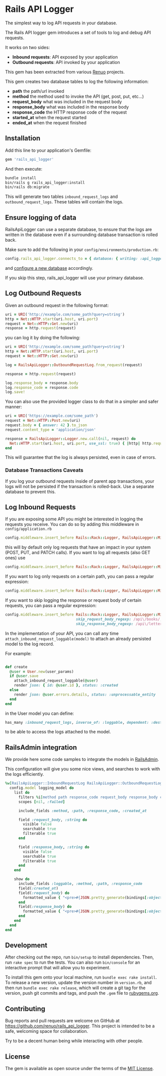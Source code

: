 # Rails API Logger

The simplest way to log API requests in your database.

The Rails API logger gem introduces a set of tools to log and debug API requests.

It works on two sides:

* **Inbound requests**: API exposed by your application
* **Outbound requests**: API invoked by your application

This gem has been extracted from various [Renuo](https://www.renuo.ch) projects.

This gem creates two database tables to log the following information:

* **path** the path/url invoked
* **method** the method used to invoke the API (get, post, put, etc...)
* **request_body** what was included in the request body
* **response_body** what was included in the response body
* **response_code** the HTTP response code of the request
* **started_at** when the request started
* **ended_at** when the request finished

## Installation

Add this line to your application's Gemfile:

```ruby
gem 'rails_api_logger'
```

And then execute:

```bash
bundle install
bin/rails g rails_api_logger:install
bin/rails db:migrate
```

This will generate two tables `inbound_request_logs` and `outbound_request_logs`.
These tables will contain the logs.

## Ensure logging of data

RailsApiLogger can use a separate database, to ensure that the logs are written in the database even if a
surrounding database transaction is rolled back.

Make sure to add the following in your `config/environments/production.rb`:

```ruby
config.rails_api_logger.connects_to = { database: { writing: :api_logger } }
```

and [configure a new database](spec/dummy/config/database.yml) accordingly.

If you skip this step, rails_api_logger will use your primary database.


## Log Outbound Requests

Given an outbound request in the following format:

```ruby
uri = URI('http://example.com/some_path?query=string')
http = Net::HTTP.start(uri.host, uri.port)
request = Net::HTTP::Get.new(uri)
response = http.request(request)
```

you can log it by doing the following:

```ruby
uri = URI('http://example.com/some_path?query=string')
http = Net::HTTP.start(uri.host, uri.port)
request = Net::HTTP::Get.new(uri)

log = RailsApiLogger::OutboundRequestLog.from_request(request)

response = http.request(request)

log.response_body = response.body
log.response_code = response.code
log.save!
```

You can also use the provided logger class to do that in a simpler and safer manner:

```ruby
uri = URI('https://example.com/some_path')
request = Net::HTTP::Post.new(uri)
request.body = { answer: 42 }.to_json
request.content_type = 'application/json'

response = RailsApiLogger::Logger.new.call(nil, request) do
  Net::HTTP.start(uri.host, uri.port, use_ssl: true) { |http| http.request(request) }
end
``` 

This will guarantee that the log is always persisted, even in case of errors.

### Database Transactions Caveats

If you log your outbound requests inside of parent app transactions, your logs will not be persisted if
the transaction is rolled-back. Use a separate database to prevent this.

## Log Inbound Requests

If you are exposing some API you might be interested in logging the requests you receive.
You can do so by adding this middleware in `config/application.rb`

```ruby
config.middleware.insert_before Rails::Rack::Logger, RailsApiLogger::Middleware
``` 

this will by default only log requests that have an impact in your system (POST, PUT, and PATCH calls).
If you want to log all requests (also GET ones) use

```ruby
config.middleware.insert_before Rails::Rack::Logger, RailsApiLogger::Middleware, only_state_change: false
```

If you want to log only requests on a certain path, you can pass a regular expression:

```ruby
config.middleware.insert_before Rails::Rack::Logger, RailsApiLogger::Middleware, path_regexp: /api/
```

If you want to skip logging the response or request body of certain requests, you can pass a regular expression:

```ruby
config.middleware.insert_before Rails::Rack::Logger, RailsApiLogger::Middleware,
                                skip_request_body_regexp: /api\/books/,
                                skip_response_body_regexp: /api\/letters/
```

In the implementation of your API, you can call any time `attach_inbound_request_loggable(model)`
to attach an already persisted model to the log record.

For example:

```ruby

def create
  @user = User.new(user_params)
  if @user.save
    attach_inbound_request_loggable(@user)
    render json: { id: @user.id }, status: :created
  else
    render json: @user.errors.details, status: :unprocessable_entity
  end
end
```

in the User model you can define:

```ruby
has_many :inbound_request_logs, inverse_of: :loggable, dependent: :destroy, as: :loggable
```

to be able to access the logs attached to the model.

## RailsAdmin integration

We provide here some code samples to integrate the models in [RailsAdmin](https://github.com/sferik/rails_admin).

This configuration will give you some nice views, and searches to work with the logs efficiently.

```ruby
%w[RailsApiLogger::InboundRequestLog RailsApiLogger::OutboundRequestLog].each do |logging_model|
  config.model logging_model do
    list do
      filters %i[method path response_code request_body response_body created_at]
      scopes [nil, :failed]

      include_fields :method, :path, :response_code, :created_at

      field :request_body, :string do
        visible false
        searchable true
        filterable true
      end

      field :response_body, :string do
        visible false
        searchable true
        filterable true
      end
    end

    show do
      include_fields :loggable, :method, :path, :response_code
      field(:created_at)
      field(:request_body) do
        formatted_value { "<pre>#{JSON.pretty_generate(bindings[:object].request_body)}</pre>".html_safe }
      end
      field(:response_body) do
        formatted_value { "<pre>#{JSON.pretty_generate(bindings[:object].response_body)}</pre>".html_safe }
      end
    end
  end
end
```

## Development

After checking out the repo, run `bin/setup` to install dependencies. Then, run `rake spec` to run the tests. You can
also run `bin/console` for an interactive prompt that will allow you to experiment.

To install this gem onto your local machine, run `bundle exec rake install`. To release a new version, update the
version number in `version.rb`, and then run `bundle exec rake release`, which will create a git tag for the version,
push git commits and tags, and push the `.gem` file to [rubygems.org](https://rubygems.org).

## Contributing

Bug reports and pull requests are welcome on GitHub at https://github.com/renuo/rails_api_logger.
This project is intended to be a safe, welcoming space for collaboration.

Try to be a decent human being while interacting with other people.

## License

The gem is available as open source under the terms of the [MIT License](https://opensource.org/licenses/MIT).
